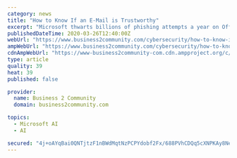 ```yaml
---
category: news
title: "How to Know If an E-Mail is Trustworthy"
excerpt: "Microsoft thwarts billions of phishing attempts a year on Office365 alone by relying on heuristics, detonation, and machine learning, strengthened by Microsoft Threat Protection ... Microsoft Office365, Microsoft Azure, and others. Microsoft is creating processes that identify and destroy phishing attempts without impacting legitimate ..."
publishedDateTime: 2020-03-26T12:40:00Z
webUrl: "https://www.business2community.com/cybersecurity/how-to-know-if-an-e-mail-is-trustworthy-02296011"
ampWebUrl: "https://www.business2community.com/cybersecurity/how-to-know-if-an-e-mail-is-trustworthy-02296011/amp"
cdnAmpWebUrl: "https://www-business2community-com.cdn.ampproject.org/c/s/www.business2community.com/cybersecurity/how-to-know-if-an-e-mail-is-trustworthy-02296011/amp"
type: article
quality: 39
heat: 39
published: false

provider:
  name: Business 2 Community
  domain: business2community.com

topics:
  - Microsoft AI
  - AI

secured: "4j+oAYqBai0QNTjtzF1nBWdMqtNzPCPYdobf2Fx/688PVhCDQq5cXNPKAy8Ne883toM2cy44/rjzof7OHVbkYnFqoAvRi0O6stB8OW3n8GHHGdQOvBs7uKXRgx+lWqLplTGvhDHaW/el3idaIBCHwb2KpFzV8Bb+jhI92Reqoi70P8CTWLRzTiLpLycMBvun1tk1pK7352oya+kzLBq5HmiwYUb04Fq8Ih4rlr14/J1sPt5QWU5vnteef4nVFsU5lcYmHMxQVLC9LjNIR9jTpHCWGg4z6XO5xxNTfVelVZwOE1jRto5cvzSS7xNunTaGeFYyL+M5UkNKC7R8ovmG1OQpGcWddMN38rEdUQblHJKBESQu7FQpJys/pqfUoE9ZJKCvqvOWXio2StZDdK4+EVjWF4VJd4DD3d3c89nIjkXB7wd0NYR9whtrpXdgCDW3FfC/uscDkkSZ/NMLQGPDfL76epdYOY580ndRlcmn3MM=;SXqgT7PocWXFHhsmAPRhzA=="
---
```


